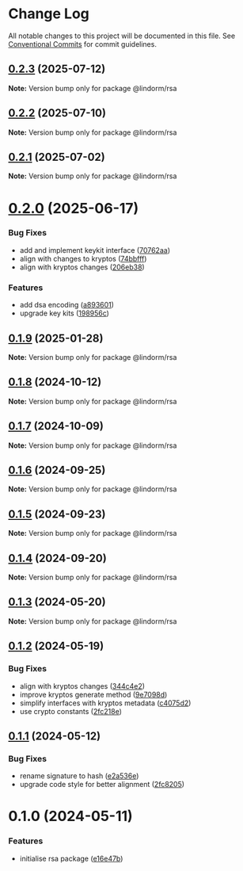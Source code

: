 # Change Log

All notable changes to this project will be documented in this file.
See [Conventional Commits](https://conventionalcommits.org) for commit guidelines.

## [0.2.3](https://github.com/lindorm-io/monorepo/compare/@lindorm/rsa@0.2.2...@lindorm/rsa@0.2.3) (2025-07-12)

**Note:** Version bump only for package @lindorm/rsa

## [0.2.2](https://github.com/lindorm-io/monorepo/compare/@lindorm/rsa@0.2.1...@lindorm/rsa@0.2.2) (2025-07-10)

**Note:** Version bump only for package @lindorm/rsa

## [0.2.1](https://github.com/lindorm-io/monorepo/compare/@lindorm/rsa@0.2.0...@lindorm/rsa@0.2.1) (2025-07-02)

**Note:** Version bump only for package @lindorm/rsa

# [0.2.0](https://github.com/lindorm-io/monorepo/compare/@lindorm/rsa@0.1.9...@lindorm/rsa@0.2.0) (2025-06-17)

### Bug Fixes

- add and implement keykit interface ([70762aa](https://github.com/lindorm-io/monorepo/commit/70762aaca51c9fe904121b69b4bc072cdd89c8a2))
- align with changes to kryptos ([74bbfff](https://github.com/lindorm-io/monorepo/commit/74bbfff6fb50504dc70327f7de3fd6d4b45cb65a))
- align with kryptos changes ([206eb38](https://github.com/lindorm-io/monorepo/commit/206eb38ae2a03b14973e706035c87a953cc753af))

### Features

- add dsa encoding ([a893601](https://github.com/lindorm-io/monorepo/commit/a8936015a9408733445cdbda8d8b70d633a2330a))
- upgrade key kits ([198956c](https://github.com/lindorm-io/monorepo/commit/198956c5fa276ae192af22cb204b3c2158c74339))

## [0.1.9](https://github.com/lindorm-io/monorepo/compare/@lindorm/rsa@0.1.8...@lindorm/rsa@0.1.9) (2025-01-28)

**Note:** Version bump only for package @lindorm/rsa

## [0.1.8](https://github.com/lindorm-io/monorepo/compare/@lindorm/rsa@0.1.7...@lindorm/rsa@0.1.8) (2024-10-12)

**Note:** Version bump only for package @lindorm/rsa

## [0.1.7](https://github.com/lindorm-io/monorepo/compare/@lindorm/rsa@0.1.6...@lindorm/rsa@0.1.7) (2024-10-09)

**Note:** Version bump only for package @lindorm/rsa

## [0.1.6](https://github.com/lindorm-io/monorepo/compare/@lindorm/rsa@0.1.5...@lindorm/rsa@0.1.6) (2024-09-25)

**Note:** Version bump only for package @lindorm/rsa

## [0.1.5](https://github.com/lindorm-io/monorepo/compare/@lindorm/rsa@0.1.4...@lindorm/rsa@0.1.5) (2024-09-23)

**Note:** Version bump only for package @lindorm/rsa

## [0.1.4](https://github.com/lindorm-io/monorepo/compare/@lindorm/rsa@0.1.3...@lindorm/rsa@0.1.4) (2024-09-20)

**Note:** Version bump only for package @lindorm/rsa

## [0.1.3](https://github.com/lindorm-io/monorepo/compare/@lindorm/rsa@0.1.2...@lindorm/rsa@0.1.3) (2024-05-20)

**Note:** Version bump only for package @lindorm/rsa

## [0.1.2](https://github.com/lindorm-io/monorepo/compare/@lindorm/rsa@0.1.1...@lindorm/rsa@0.1.2) (2024-05-19)

### Bug Fixes

- align with kryptos changes ([344c4e2](https://github.com/lindorm-io/monorepo/commit/344c4e2fad07e66c91f7e0820bfc929c1f8ffcab))
- improve kryptos generate method ([9e7098d](https://github.com/lindorm-io/monorepo/commit/9e7098d4b219b11140e28e554ffd573204772249))
- simplify interfaces with kryptos metadata ([c4075d2](https://github.com/lindorm-io/monorepo/commit/c4075d2e133c2fe0a1fafa548da68db34b3407c6))
- use crypto constants ([2fc218e](https://github.com/lindorm-io/monorepo/commit/2fc218e8c279d23bdb386421a9896bbf9896e72b))

## [0.1.1](https://github.com/lindorm-io/monorepo/compare/@lindorm/rsa@0.1.0...@lindorm/rsa@0.1.1) (2024-05-12)

### Bug Fixes

- rename signature to hash ([e2a536e](https://github.com/lindorm-io/monorepo/commit/e2a536e712e81e61bb8c16c447a734a8aa67eca2))
- upgrade code style for better alignment ([2fc8205](https://github.com/lindorm-io/monorepo/commit/2fc82054fdce72d58a0a6b504643eaecddbb60fa))

# 0.1.0 (2024-05-11)

### Features

- initialise rsa package ([e16e47b](https://github.com/lindorm-io/monorepo/commit/e16e47b7263ee4b5392f2219df9f20355eb7fd45))

